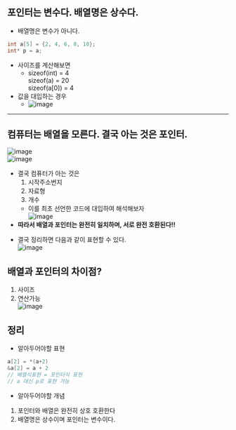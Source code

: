 ## 포인터는 변수다. 배열명은 상수다.
  * 배열명은 변수가 아니다.
```c
int a[5] = {2, 4, 6, 8, 10};
int* p = a;
```
  - 사이즈를 계산해보면
    + sizeof(int) = 4</br>
      sizeof(a) = 20 </br>
      sizeof(a[0]) = 4
  - 값을 대입하는 경우
    + ![image](https://user-images.githubusercontent.com/98008421/168013750-fa6a4c04-cb8a-4a56-9ecd-3cc4d4e12f56.png)
---
## 컴퓨터는 배열을 모른다. 결국 아는 것은 포인터.
 ![image](https://user-images.githubusercontent.com/98008421/168014234-4fee9497-0fba-47c9-8339-40f9d8bd97d3.png)</br>
 ![image](https://user-images.githubusercontent.com/98008421/168014463-e76d9e61-78c5-4c2e-b559-5beb00f18c71.png)</br>
 * 결국 컴퓨터가 아는 것은
   1. 시작주소번지
   2. 자료형
   3. 개수
   - 이를 최초 선언한 코드에 대입하여 해석해보자</br>
   ![image](https://user-images.githubusercontent.com/98008421/168014761-40001647-819a-44ad-8252-2d8f74e9c31a.png)</br>
 * **따라서 배열과 포인터는 완전히 일치하며, 서로 완전 호환된다!!**
  - 결국 정리하면 다음과 같이 표현할 수 있다.</br>
    ![image](https://user-images.githubusercontent.com/98008421/168015313-041a52c5-d2b4-4f6c-a0fb-dd9321359a7f.png)

## 배열과 포인터의 차이점?
 1. 사이즈
 2. 연산가능</br>
 ![image](https://user-images.githubusercontent.com/98008421/168015110-49b18e93-0337-4be4-8e62-a5c6787f634c.png)</br>
 
## 정리
  * 알아두어야할 표현
  ```c
  a[2] = *(a+2)
  &a[2] = a + 2
 // 배열식표현 = 포인터식 표현
 // a 대신 p로 표현 가능
  ```
  * 알아두어야할 개념
   1. 포인터와 배열은 완전히 상호 호환한다
   2. 배열명은 상수이며 포인터는 변수이다.
 

